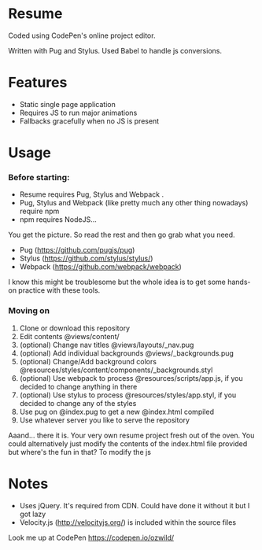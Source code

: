 # Resume

Coded using CodePen's online project editor. 

Written with Pug and Stylus. Used Babel to handle js conversions.

# Features
 * Static single page application
 * Requires JS to run major animations
 * Fallbacks gracefully when no JS is present

# Usage

### Before starting:
* Resume requires Pug, Stylus and Webpack .
* Pug, Stylus and Webpack (like pretty much any other thing nowadays) require npm
* npm requires NodeJS...

You get the picture. So read the rest and then go grab what you need.

- Pug (https://github.com/pugjs/pug)
- Stylus (https://github.com/stylus/stylus/)
- Webpack (https://github.com/webpack/webpack)

I know this might be troublesome but the whole idea is to get some hands-on practice with these tools.

### Moving on

1. Clone or download this repository
1. Edit contents @views/content/
1. (optional) Change nav titles @views/layouts/_nav.pug
1. (optional) Add individual backgrounds @views/_backgrounds.pug
1. (optional) Change/Add background colors @resources/styles/content/components/_backgrounds.styl
1. (optional) Use webpack to process @resources/scripts/app.js, if you decided to change anything in there
1. (optional) Use stylus to process @resources/styles/app.styl, if you decided to change any of the styles
1. Use pug on @index.pug to get a new @index.html compiled
1. Use whatever server you like to serve the repository
 
 Aaand... there it is. Your very own resume project fresh out of the oven.
 You could alternatively just modify the contents of the index.html file provided but where's the fun in that?
 To modify the js
 

# Notes
 * Uses jQuery. It's required from CDN. Could have done it without it but I got lazy
 * Velocity.js (http://velocityjs.org/) is included within the source files

Look me up at CodePen https://codepen.io/ozwild/ 
